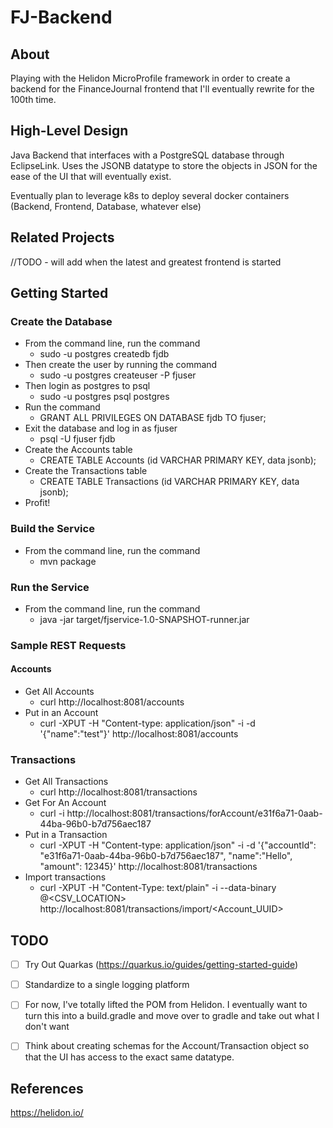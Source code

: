 # FJ-Backend

## About
Playing with the Helidon MicroProfile framework in order to create a backend for the FinanceJournal frontend that I'll eventually rewrite for the 100th time.  

## High-Level Design
Java Backend that interfaces with a PostgreSQL database through EclipseLink. Uses the JSONB datatype to store the objects in JSON for the ease of the UI that will eventually exist.  

Eventually plan to leverage k8s to deploy several docker containers (Backend, Frontend, Database, whatever else)


## Related Projects
//TODO - will add when the latest and greatest frontend is started

## Getting Started

### Create the Database
* From the command line, run the command
    * sudo -u postgres createdb fjdb
* Then create the user by running the command
    * sudo -u postgres createuser -P fjuser
* Then login as postgres to psql
    * sudo -u postgres psql postgres
* Run the command
    * GRANT ALL PRIVILEGES ON DATABASE fjdb TO fjuser;
* Exit the database and log in as fjuser
    * psql -U fjuser fjdb
* Create the Accounts table
    * CREATE TABLE Accounts (id VARCHAR PRIMARY KEY, data jsonb);
* Create the Transactions table
    * CREATE TABLE Transactions (id VARCHAR PRIMARY KEY, data jsonb);
* Profit!

### Build the Service
* From the command line, run the command
    * mvn package

### Run the Service
* From the command line, run the command
    * java -jar target/fjservice-1.0-SNAPSHOT-runner.jar
### Sample REST Requests
#### Accounts
* Get All Accounts
    * curl http://localhost:8081/accounts
* Put in an Account
    * curl -XPUT -H "Content-type: application/json" -i -d '{"name":"test"}' http://localhost:8081/accounts

### Transactions
* Get All Transactions
    * curl http://localhost:8081/transactions
* Get For An Account
    * curl -i  http://localhost:8081/transactions/forAccount/e31f6a71-0aab-44ba-96b0-b7d756aec187
* Put in a Transaction
    * curl -XPUT -H "Content-type: application/json" -i -d '{"accountId": "e31f6a71-0aab-44ba-96b0-b7d756aec187", "name":"Hello", "amount": 12345}' http://localhost:8081/transactions
* Import transactions
    * curl -XPUT -H "Content-Type: text/plain" -i --data-binary @<CSV_LOCATION> http://localhost:8081/transactions/import/<Account_UUID>

## TODO
- [ ] Try Out Quarkas (https://quarkus.io/guides/getting-started-guide)
- [ ] Standardize to a single logging platform
- [ ] For now, I've totally lifted the POM from Helidon.  I eventually want to turn this into a build.gradle and move over to gradle and take out what I don't want
- [ ] Think about creating schemas for the Account/Transaction object so that the UI has access to the exact same datatype.



## References
https://helidon.io/
